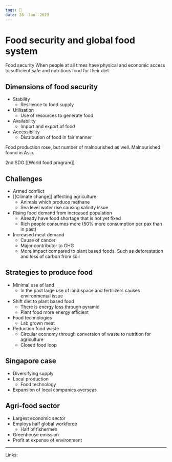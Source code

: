 ```yaml
---
tags: 🌱
date: 28--Jan--2023
---
```


# Food security and global food system
Food security
When people at all times have physical and economic access to sufficient safe and nutritious food for their diet.

## Dimensions of food security
- Stability
    - Resilience to food supply
- Utilisation
    - Use of resources to generate food
- Availability
    - Import and export of food
- Accessibility
    - Distribution of food in fair manner

Food production rose, but number of malnourished as well.
Malnourished found in Asia.

2nd SDG 
[[World food program]]

## Challenges
- Armed conflict
- [[Climate change]] affecting agriculture
    - Animals which produce methane
    - Sea level water rise causing salinity issue
- Rising food demand from increased population
    - Already have food shortage that is not yet fixed
    - Rich people consumes more (50% more consumption per pax than in past)
- Increased meat demand
    - Cause of cancer
    - Major contributor to GHG
    - More impact compared to plant based foods. Such as deforestation and loss of carbon from soil

## Strategies to produce food
- Minimal use of land
    - In the past large use of land space and fertilizers causes environmental issue
- Shift diet to plant based food
    - There is energy loss through pyramid
    - Plant food more energy efficient
- Food technologies
    - Lab grown meat
- Reduction food waste
    - Circular economy through conversion of waste to nutrition for agriculture
    - Closed food loop

## Singapore case
- Diversifying supply
- Local production
    - Food technology
- Expansion of local companies overseas

## Agri-food sector
- Largest economic sector
- Employs half global workforce
    - Half of fishermen
- Greenhouse emission
- Profit at expense of environment

---
Links: 